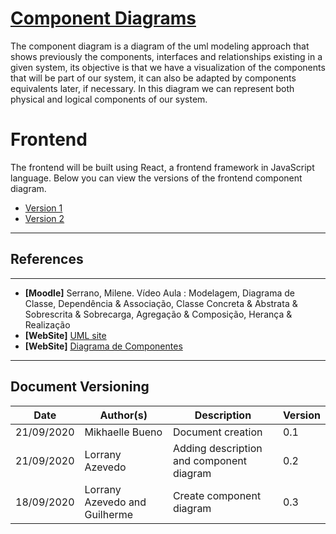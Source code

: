 <span id="dc"></span>
# **<a href="#dc">Component Diagrams</a>**

The component diagram is a diagram of the uml modeling approach that shows previously the components, interfaces and relationships existing in a given system, its objective is that we have a visualization of the components that will be part of our system, it can also be adapted by components equivalents later, if necessary. In this diagram we can represent both physical and logical components of our system.

# Frontend

The frontend will be built using React, a frontend framework in JavaScript language. Below you can view the versions of the frontend component diagram.

- [Version 1](./images/component_diagram01.jpg)
- [Version 2](./images/component_diagram02.png)

---
## References
---


- **[Moodle]** Serrano, Milene. Vídeo Aula : Modelagem, Diagrama de Classe, Dependência & Associação, Classe Concreta & Abstrata & Sobrescrita & Sobrecarga, Agregação & Composição, Herança & Realização
- **[WebSite]** <a href="https://www.uml-diagrams.org/component-diagrams.html">UML site</a>
- **[WebSite]** <a href="https://homepages.dcc.ufmg.br/~amendes/GlossarioUML/glossario/conteudo/componentes/diagrama_de_componentes.htm">Diagrama de Componentes</a>


---

## Document Versioning

| Date | Author(s) | Description | Version |
|------|-------|-----------|--------|
| 21/09/2020 | Mikhaelle Bueno | Document creation | 0.1 |
| 21/09/2020 | Lorrany Azevedo | Adding description and component diagram | 0.2 |
| 18/09/2020 | Lorrany Azevedo and Guilherme | Create component diagram | 0.3 |